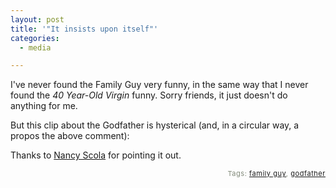 ```yaml
---
layout: post
title: '"It insists upon itself"'
categories:
  - media

---
```


<p>
I've never found the Family Guy very funny, in the same way that I never found the <em>40 Year-Old Virgin </em>funny.  Sorry friends, it just doesn't do anything for me.
</p><p>
But this clip about the Godfather is hysterical (and, in a circular way, a propos the above comment):
</p><p>

</p><p>
Thanks to <a href="http://www.nancyscola.com">Nancy Scola</a> for pointing it out.
</p>
<!-- technorati tags start --><p style="text-align:right;font-size:11px;letter-spacing:.05em;color:#808979;">Tags: <a href="http://www.technorati.com/tag/family guy" rel="tag">family guy</a>, <a href="http://www.technorati.com/tag/godfather" rel="tag">godfather</a></p><!-- technorati tags end -->
